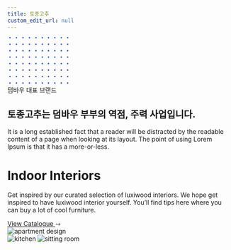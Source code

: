 ```yaml
---
title: 토종고추
custom_edit_url: null
---
```


<section class="pt-10 lg:pt-[40px] pb-6 lg:pb-[10px] overflow-hidden">
   <div class="container">
      <div class="flex flex-wrap justify-between items-center -mx-4">
         <div class="w-full lg:w-6/12 px-4">
            <div class="flex items-center -mx-3 sm:-mx-4">
               <div class="w-full xl:w-1/2 px-3 sm:px-4">
                  <div class="py-3 sm:py-4">
                     <img
                        src="http://jinbasil.com/website/imgon/chi-m-01.jpg"
                        alt=""
                        class="rounded-2xl w-full"
                        />
                  </div>
                  <div class="py-3 sm:py-4">
                     <img
                        src="http://jinbasil.com/website/imgon/chi-m-02.jpg"
                        alt=""
                        class="rounded-2xl w-full"
                        />
                  </div>
               </div>
               <div class="w-full xl:w-1/2 px-3 sm:px-4">
                  <div class="my-4 relative z-10">
                     <img
                        src="http://jinbasil.com/website/imgon/chi-m-03.jpg"
                        alt=""
                        class="rounded-2xl w-full"
                        />
                     <span class="absolute -right-7 -bottom-7 z-[-1]">
                        <svg
                           width="134"
                           height="106"
                           viewBox="0 0 134 106"
                           fill="none"
                           xmlns="http://www.w3.org/2000/svg"
                           >
                           <circle
                              cx="1.66667"
                              cy="104"
                              r="1.66667"
                              transform="rotate(-90 1.66667 104)"
                              fill="#3056D3"
                              />
                           <circle
                              cx="16.3333"
                              cy="104"
                              r="1.66667"
                              transform="rotate(-90 16.3333 104)"
                              fill="#3056D3"
                              />
                           <circle
                              cx="31"
                              cy="104"
                              r="1.66667"
                              transform="rotate(-90 31 104)"
                              fill="#3056D3"
                              />
                           <circle
                              cx="45.6667"
                              cy="104"
                              r="1.66667"
                              transform="rotate(-90 45.6667 104)"
                              fill="#3056D3"
                              />
                           <circle
                              cx="60.3334"
                              cy="104"
                              r="1.66667"
                              transform="rotate(-90 60.3334 104)"
                              fill="#3056D3"
                              />
                           <circle
                              cx="88.6667"
                              cy="104"
                              r="1.66667"
                              transform="rotate(-90 88.6667 104)"
                              fill="#3056D3"
                              />
                           <circle
                              cx="117.667"
                              cy="104"
                              r="1.66667"
                              transform="rotate(-90 117.667 104)"
                              fill="#3056D3"
                              />
                           <circle
                              cx="74.6667"
                              cy="104"
                              r="1.66667"
                              transform="rotate(-90 74.6667 104)"
                              fill="#3056D3"
                              />
                           <circle
                              cx="103"
                              cy="104"
                              r="1.66667"
                              transform="rotate(-90 103 104)"
                              fill="#3056D3"
                              />
                           <circle
                              cx="132"
                              cy="104"
                              r="1.66667"
                              transform="rotate(-90 132 104)"
                              fill="#3056D3"
                              />
                           <circle
                              cx="1.66667"
                              cy="89.3333"
                              r="1.66667"
                              transform="rotate(-90 1.66667 89.3333)"
                              fill="#3056D3"
                              />
                           <circle
                              cx="16.3333"
                              cy="89.3333"
                              r="1.66667"
                              transform="rotate(-90 16.3333 89.3333)"
                              fill="#3056D3"
                              />
                           <circle
                              cx="31"
                              cy="89.3333"
                              r="1.66667"
                              transform="rotate(-90 31 89.3333)"
                              fill="#3056D3"
                              />
                           <circle
                              cx="45.6667"
                              cy="89.3333"
                              r="1.66667"
                              transform="rotate(-90 45.6667 89.3333)"
                              fill="#3056D3"
                              />
                           <circle
                              cx="60.3333"
                              cy="89.3338"
                              r="1.66667"
                              transform="rotate(-90 60.3333 89.3338)"
                              fill="#3056D3"
                              />
                           <circle
                              cx="88.6667"
                              cy="89.3338"
                              r="1.66667"
                              transform="rotate(-90 88.6667 89.3338)"
                              fill="#3056D3"
                              />
                           <circle
                              cx="117.667"
                              cy="89.3338"
                              r="1.66667"
                              transform="rotate(-90 117.667 89.3338)"
                              fill="#3056D3"
                              />
                           <circle
                              cx="74.6667"
                              cy="89.3338"
                              r="1.66667"
                              transform="rotate(-90 74.6667 89.3338)"
                              fill="#3056D3"
                              />
                           <circle
                              cx="103"
                              cy="89.3338"
                              r="1.66667"
                              transform="rotate(-90 103 89.3338)"
                              fill="#3056D3"
                              />
                           <circle
                              cx="132"
                              cy="89.3338"
                              r="1.66667"
                              transform="rotate(-90 132 89.3338)"
                              fill="#3056D3"
                              />
                           <circle
                              cx="1.66667"
                              cy="74.6673"
                              r="1.66667"
                              transform="rotate(-90 1.66667 74.6673)"
                              fill="#3056D3"
                              />
                           <circle
                              cx="1.66667"
                              cy="31.0003"
                              r="1.66667"
                              transform="rotate(-90 1.66667 31.0003)"
                              fill="#3056D3"
                              />
                           <circle
                              cx="16.3333"
                              cy="74.6668"
                              r="1.66667"
                              transform="rotate(-90 16.3333 74.6668)"
                              fill="#3056D3"
                              />
                           <circle
                              cx="16.3333"
                              cy="31.0003"
                              r="1.66667"
                              transform="rotate(-90 16.3333 31.0003)"
                              fill="#3056D3"
                              />
                           <circle
                              cx="31"
                              cy="74.6668"
                              r="1.66667"
                              transform="rotate(-90 31 74.6668)"
                              fill="#3056D3"
                              />
                           <circle
                              cx="31"
                              cy="31.0003"
                              r="1.66667"
                              transform="rotate(-90 31 31.0003)"
                              fill="#3056D3"
                              />
                           <circle
                              cx="45.6667"
                              cy="74.6668"
                              r="1.66667"
                              transform="rotate(-90 45.6667 74.6668)"
                              fill="#3056D3"
                              />
                           <circle
                              cx="45.6667"
                              cy="31.0003"
                              r="1.66667"
                              transform="rotate(-90 45.6667 31.0003)"
                              fill="#3056D3"
                              />
                           <circle
                              cx="60.3333"
                              cy="74.6668"
                              r="1.66667"
                              transform="rotate(-90 60.3333 74.6668)"
                              fill="#3056D3"
                              />
                           <circle
                              cx="60.3333"
                              cy="30.9998"
                              r="1.66667"
                              transform="rotate(-90 60.3333 30.9998)"
                              fill="#3056D3"
                              />
                           <circle
                              cx="88.6667"
                              cy="74.6668"
                              r="1.66667"
                              transform="rotate(-90 88.6667 74.6668)"
                              fill="#3056D3"
                              />
                           <circle
                              cx="88.6667"
                              cy="30.9998"
                              r="1.66667"
                              transform="rotate(-90 88.6667 30.9998)"
                              fill="#3056D3"
                              />
                           <circle
                              cx="117.667"
                              cy="74.6668"
                              r="1.66667"
                              transform="rotate(-90 117.667 74.6668)"
                              fill="#3056D3"
                              />
                           <circle
                              cx="117.667"
                              cy="30.9998"
                              r="1.66667"
                              transform="rotate(-90 117.667 30.9998)"
                              fill="#3056D3"
                              />
                           <circle
                              cx="74.6667"
                              cy="74.6668"
                              r="1.66667"
                              transform="rotate(-90 74.6667 74.6668)"
                              fill="#3056D3"
                              />
                           <circle
                              cx="74.6667"
                              cy="30.9998"
                              r="1.66667"
                              transform="rotate(-90 74.6667 30.9998)"
                              fill="#3056D3"
                              />
                           <circle
                              cx="103"
                              cy="74.6668"
                              r="1.66667"
                              transform="rotate(-90 103 74.6668)"
                              fill="#3056D3"
                              />
                           <circle
                              cx="103"
                              cy="30.9998"
                              r="1.66667"
                              transform="rotate(-90 103 30.9998)"
                              fill="#3056D3"
                              />
                           <circle
                              cx="132"
                              cy="74.6668"
                              r="1.66667"
                              transform="rotate(-90 132 74.6668)"
                              fill="#3056D3"
                              />
                           <circle
                              cx="132"
                              cy="30.9998"
                              r="1.66667"
                              transform="rotate(-90 132 30.9998)"
                              fill="#3056D3"
                              />
                           <circle
                              cx="1.66667"
                              cy="60.0003"
                              r="1.66667"
                              transform="rotate(-90 1.66667 60.0003)"
                              fill="#3056D3"
                              />
                           <circle
                              cx="1.66667"
                              cy="16.3333"
                              r="1.66667"
                              transform="rotate(-90 1.66667 16.3333)"
                              fill="#3056D3"
                              />
                           <circle
                              cx="16.3333"
                              cy="60.0003"
                              r="1.66667"
                              transform="rotate(-90 16.3333 60.0003)"
                              fill="#3056D3"
                              />
                           <circle
                              cx="16.3333"
                              cy="16.3333"
                              r="1.66667"
                              transform="rotate(-90 16.3333 16.3333)"
                              fill="#3056D3"
                              />
                           <circle
                              cx="31"
                              cy="60.0003"
                              r="1.66667"
                              transform="rotate(-90 31 60.0003)"
                              fill="#3056D3"
                              />
                           <circle
                              cx="31"
                              cy="16.3333"
                              r="1.66667"
                              transform="rotate(-90 31 16.3333)"
                              fill="#3056D3"
                              />
                           <circle
                              cx="45.6667"
                              cy="60.0003"
                              r="1.66667"
                              transform="rotate(-90 45.6667 60.0003)"
                              fill="#3056D3"
                              />
                           <circle
                              cx="45.6667"
                              cy="16.3333"
                              r="1.66667"
                              transform="rotate(-90 45.6667 16.3333)"
                              fill="#3056D3"
                              />
                           <circle
                              cx="60.3333"
                              cy="60.0003"
                              r="1.66667"
                              transform="rotate(-90 60.3333 60.0003)"
                              fill="#3056D3"
                              />
                           <circle
                              cx="60.3333"
                              cy="16.3333"
                              r="1.66667"
                              transform="rotate(-90 60.3333 16.3333)"
                              fill="#3056D3"
                              />
                           <circle
                              cx="88.6667"
                              cy="60.0003"
                              r="1.66667"
                              transform="rotate(-90 88.6667 60.0003)"
                              fill="#3056D3"
                              />
                           <circle
                              cx="88.6667"
                              cy="16.3333"
                              r="1.66667"
                              transform="rotate(-90 88.6667 16.3333)"
                              fill="#3056D3"
                              />
                           <circle
                              cx="117.667"
                              cy="60.0003"
                              r="1.66667"
                              transform="rotate(-90 117.667 60.0003)"
                              fill="#3056D3"
                              />
                           <circle
                              cx="117.667"
                              cy="16.3333"
                              r="1.66667"
                              transform="rotate(-90 117.667 16.3333)"
                              fill="#3056D3"
                              />
                           <circle
                              cx="74.6667"
                              cy="60.0003"
                              r="1.66667"
                              transform="rotate(-90 74.6667 60.0003)"
                              fill="#3056D3"
                              />
                           <circle
                              cx="74.6667"
                              cy="16.3333"
                              r="1.66667"
                              transform="rotate(-90 74.6667 16.3333)"
                              fill="#3056D3"
                              />
                           <circle
                              cx="103"
                              cy="60.0003"
                              r="1.66667"
                              transform="rotate(-90 103 60.0003)"
                              fill="#3056D3"
                              />
                           <circle
                              cx="103"
                              cy="16.3333"
                              r="1.66667"
                              transform="rotate(-90 103 16.3333)"
                              fill="#3056D3"
                              />
                           <circle
                              cx="132"
                              cy="60.0003"
                              r="1.66667"
                              transform="rotate(-90 132 60.0003)"
                              fill="#3056D3"
                              />
                           <circle
                              cx="132"
                              cy="16.3333"
                              r="1.66667"
                              transform="rotate(-90 132 16.3333)"
                              fill="#3056D3"
                              />
                           <circle
                              cx="1.66667"
                              cy="45.3333"
                              r="1.66667"
                              transform="rotate(-90 1.66667 45.3333)"
                              fill="#3056D3"
                              />
                           <circle
                              cx="1.66667"
                              cy="1.66683"
                              r="1.66667"
                              transform="rotate(-90 1.66667 1.66683)"
                              fill="#3056D3"
                              />
                           <circle
                              cx="16.3333"
                              cy="45.3333"
                              r="1.66667"
                              transform="rotate(-90 16.3333 45.3333)"
                              fill="#3056D3"
                              />
                           <circle
                              cx="16.3333"
                              cy="1.66683"
                              r="1.66667"
                              transform="rotate(-90 16.3333 1.66683)"
                              fill="#3056D3"
                              />
                           <circle
                              cx="31"
                              cy="45.3333"
                              r="1.66667"
                              transform="rotate(-90 31 45.3333)"
                              fill="#3056D3"
                              />
                           <circle
                              cx="31"
                              cy="1.66683"
                              r="1.66667"
                              transform="rotate(-90 31 1.66683)"
                              fill="#3056D3"
                              />
                           <circle
                              cx="45.6667"
                              cy="45.3333"
                              r="1.66667"
                              transform="rotate(-90 45.6667 45.3333)"
                              fill="#3056D3"
                              />
                           <circle
                              cx="45.6667"
                              cy="1.66683"
                              r="1.66667"
                              transform="rotate(-90 45.6667 1.66683)"
                              fill="#3056D3"
                              />
                           <circle
                              cx="60.3333"
                              cy="45.3338"
                              r="1.66667"
                              transform="rotate(-90 60.3333 45.3338)"
                              fill="#3056D3"
                              />
                           <circle
                              cx="60.3333"
                              cy="1.66683"
                              r="1.66667"
                              transform="rotate(-90 60.3333 1.66683)"
                              fill="#3056D3"
                              />
                           <circle
                              cx="88.6667"
                              cy="45.3338"
                              r="1.66667"
                              transform="rotate(-90 88.6667 45.3338)"
                              fill="#3056D3"
                              />
                           <circle
                              cx="88.6667"
                              cy="1.66683"
                              r="1.66667"
                              transform="rotate(-90 88.6667 1.66683)"
                              fill="#3056D3"
                              />
                           <circle
                              cx="117.667"
                              cy="45.3338"
                              r="1.66667"
                              transform="rotate(-90 117.667 45.3338)"
                              fill="#3056D3"
                              />
                           <circle
                              cx="117.667"
                              cy="1.66683"
                              r="1.66667"
                              transform="rotate(-90 117.667 1.66683)"
                              fill="#3056D3"
                              />
                           <circle
                              cx="74.6667"
                              cy="45.3338"
                              r="1.66667"
                              transform="rotate(-90 74.6667 45.3338)"
                              fill="#3056D3"
                              />
                           <circle
                              cx="74.6667"
                              cy="1.66683"
                              r="1.66667"
                              transform="rotate(-90 74.6667 1.66683)"
                              fill="#3056D3"
                              />
                           <circle
                              cx="103"
                              cy="45.3338"
                              r="1.66667"
                              transform="rotate(-90 103 45.3338)"
                              fill="#3056D3"
                              />
                           <circle
                              cx="103"
                              cy="1.66683"
                              r="1.66667"
                              transform="rotate(-90 103 1.66683)"
                              fill="#3056D3"
                              />
                           <circle
                              cx="132"
                              cy="45.3338"
                              r="1.66667"
                              transform="rotate(-90 132 45.3338)"
                              fill="#3056D3"
                              />
                           <circle
                              cx="132"
                              cy="1.66683"
                              r="1.66667"
                              transform="rotate(-90 132 1.66683)"
                              fill="#3056D3"
                              />
                        </svg>
                     </span>
                  </div>
               </div>
            </div>
         </div>
         <div class="w-full lg:w-1/2 xl:w-5/12 px-4 leading-6">
            <div class="mt-10 lg:mt-0">
               <span class="font-semibold text-lg text-primary mb-2 block">
               덤바우 대표 브랜드
               </span>
               <h2 class="font-bold text-3xl sm:text-4xl text-dark mb-8 leading-6">
                  토종고추는 덤바우 부부의 역점, 주력 사업입니다.
               </h2>
               <p class="text-base text-body-color mb-8">
                  It is a long established fact that a reader will be distracted
                  by the readable content of a page when looking at its layout.
                  The point of using Lorem Ipsum is that it has a more-or-less.
               </p>
            </div>
         </div>
      </div>
   </div>
</section>


<div class="lg:px-20 md:px-6 px-4 md:py-12 py-8">

  <div class="lg:flex items-center justify-between">
    <div class="lg:w-1/3">
      <h1 class="text-4xl font-semibold leading-9 text-gray-800 dark:text-white">Indoor Interiors</h1>
      <p class="text-base leading-6 mt-4 text-gray-600 dark:text-gray-100">Get inspired by our curated selection of luxiwood interiors. We hope get inspired to have luxiwood interior yourself. You’ll find tips here where you can buy a lot of cool furniture.</p>
      <a href="/" role="button" aria-label="view catalogue" class="focus:ring-2 focus:ring-offset-2 focus:ring-gray-700 focus:outline-none mt-6 md:mt-8 text-base font-semibold leading-none text-gray-800 dark:text-white flex items-center hover:underline">
        View Catalogue
        <svg class="ml-2 mt-1 dark:text-white" width="12" height="8" viewBox="0 0 12 8" fill="none" xmlns="http://www.w3.org/2000/svg">
          <path d="M1.33325 4H10.6666" stroke="currentColor" stroke-linecap="round" stroke-linejoin="round" />
          <path d="M8 6.66667L10.6667 4" stroke="currentColor" stroke-linecap="round" stroke-linejoin="round" />
          <path d="M8 1.33398L10.6667 4.00065" stroke="currentColor" stroke-linecap="round" stroke-linejoin="round" />
        </svg>
      </a>
    </div>
    <div class="lg:w-7/12 lg:mt-0 mt-8">
      <div class="w-full h-full bg-red-200">
        <img src="http://jinbasil.com/website/imgon/dumfo/chi-g-001.jpg" alt="apartment design" class="w-full sm:block hidden" />
      </div>
      <div class="grid sm:grid-cols-2 md:grid-cols-2 lg:grid-cols-2 xl:grid-cols-2 lg:gap-8 gap-6 lg:mt-8 md:mt-6 mt-4">
        <img src="http://jinbasil.com/website/imgon/dumfo/chi-g-002.jpg" class="w-full" alt="kitchen" />
        <img src="http://jinbasil.com/website/imgon/dumfo/chi-g-004.jpg" class="w-full" alt="sitting room" />
      </div>
    </div>
  </div>
</div>